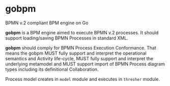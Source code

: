 # gobpm

BPMN v.2 compliant BPM engine on Go

**gobpm** is a BPM engine aimed to execute BPMN v.2 processes. It should support loading/saving BPMN Processes in standard XML.

**gobpm** should comply for BPMN Process Execution Conformance. That means the gobpm MUST fully support and interpret the operational semantics and Activity life-cycle, MUST fully support and interpret the underlying metamodel and MUST support import of BPMN Process diagram types including its definitional Collaboration.

Process model creates in `model` module and executes in `thresher` module.
